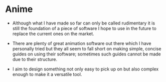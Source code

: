# Anime 
- Although what I have made so far can only be called rudimentary it is still the foundation of a piece of software I hope to use in the future to replace the current ones on the market. 

- There are plenty of great animation software out there which I have personally tried but they all seem to fall short on making simple, concise guides on using their software; sometimes such guides cannot be made due to their structure. 

- I aim to design something not only easy to pick up on but also complex enough to make it a versatile tool.
